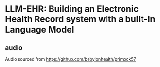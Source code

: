 # LLM-EHR: Building an Electronic Health Record system with a built-in Language Model

## audio

Audio sourced from https://github.com/babylonhealth/primock57
